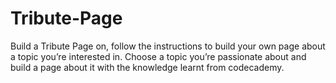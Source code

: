# Tribute-Page
Build a Tribute Page on, follow the instructions to build your own page about a topic you’re interested in.
Choose a topic you’re passionate about and build a page about it with the knowledge learnt from codecademy.
